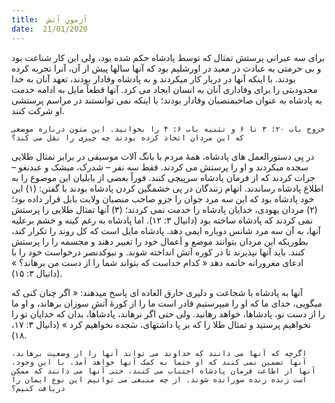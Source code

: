 ```yaml
---
title:  آزمونِ آتش
date:  21/01/2020
---
```


برای سه عبرانی پرستش تمثال که توسط پادشاه حکم شده بود، ولی این کار شناعت بود و بی حرمتی به عبادت در معبد در اورشلیم بود که آنها سالها پیش از آن، آنرا تجربه کرده بودند. با اینکه آنها در دربار کار میکردند و به پادشاه وفادار بودند، تعهد آنان به خدا محدودیتی را برای وفاداری آنان به انسان ایجاد می کرد. آنها قطعاً مایل به ادامه خدمت به پادشاه به عنوان صاحبمنصبان وفادار بودند؛ با اینکه نمی توانستند در مراسم پرستشی او شرکت کنند.

`خروج باب ۲۰: ۳ تا ۶ و تثنیه باب ۶: ۴ را بخوانید. این متون درباره موضعی که این مردان اتخاذ کرده بودند چه چیزی را نقل می کند؟`

در پی دستورالعمل های پادشاه، همهٔ مردم با بانگ آلات موسیقی در برابر تمثال طلایی سجده میکردند و او را پرستش می کردند. فقط سه نفر – شدرک، میشک و عبدنغو – جرات کردند که از فرمان پادشاه سرپیچی کنند. فوراً بعضی از بابلیان این موضوع را به اطلاع پادشاه رساندند. اتهام زنندگان در پی خشمگین کردن پادشاه بودند با گفتن: (۱) این خود پادشاه بود که این سه مرد جوان را جزو صاحب منصبان ولایت بابل قرار داده بود؛ (۲) مردان یهودی، خدایان پادشاه را خدمت نمی کردند؛ (۳) آنها تمثال طلایی را پرستش نمی کردند که پادشاه ساخته بود (دانیال ۳: ۱۲). اما پادشاه به رغم کینه و خشم برعلیه آنها، به آن سه مرد شانس دوباره ایمی دهد. پادشاه مایل است که کل روند را تکرار کند، بطوریکه این مردان بتوانند موضع و اَعمال خود را تغییر دهند و مجسمه را را پرستش کنند. باید آنها نپذیرند تا در کوره آتش انداخته شوند. و نبوکدنصر درخواست خود را با ادعای مغرورانه خاتمه دهد « کدام خداست که بتواند شما را از دست من برهاند؟ » (دانیال ۳: ۱۵).

آنها به پادشاه با شجاعت و دلیری خارق العاده ای پاسخ میدهند: « اگر چنان کنی که میگویی، خدای ما که او را میپرستیم قادر است ما را از کورۀ آتشِ سوزان برهاند، و او ما را از دست تو، پادشاها، خواهد رهانید. ولی حتی اگر نرهاند، پادشاها، بدان که خدایان تو را نخواهیم پرستید و تمثال طلا را که بر پا داشتهای، سَجده نخواهیم کرد » (دانیال ۳: ۱۷، ۱۸).

`اگرچه که آنها می دانند که خداوند می تواند آنها را از وضعیت برهاند، آنها تضمین نمی کنند که او حتماً به کمک آنها خواهد آمد. با این وجود، آنها از اطاعت فرمان پادشاه اجتناب می کنند، حتی آنها می دانند که ممکن است زنده زنده سوزانده شوند. از چه منبعی می توانیم این نوع ایمان را دریافت کنیم؟`